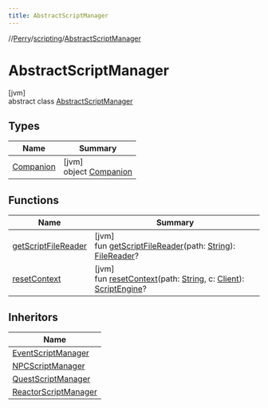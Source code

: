 ```yaml
---
title: AbstractScriptManager
---
```

//[Perry](../../../index.html)/[scripting](../index.html)/[AbstractScriptManager](index.html)



# AbstractScriptManager



[jvm]\
abstract class [AbstractScriptManager](index.html)



## Types


| Name | Summary |
|---|---|
| [Companion](-companion/index.html) | [jvm]<br>object [Companion](-companion/index.html) |


## Functions


| Name | Summary |
|---|---|
| [getScriptFileReader](get-script-file-reader.html) | [jvm]<br>fun [getScriptFileReader](get-script-file-reader.html)(path: [String](https://kotlinlang.org/api/latest/jvm/stdlib/kotlin/-string/index.html)): [FileReader](https://docs.oracle.com/javase/8/docs/api/java/io/FileReader.html)? |
| [resetContext](reset-context.html) | [jvm]<br>fun [resetContext](reset-context.html)(path: [String](https://kotlinlang.org/api/latest/jvm/stdlib/kotlin/-string/index.html), c: [Client](../../client/-client/index.html)): [ScriptEngine](https://docs.oracle.com/javase/8/docs/api/javax/script/ScriptEngine.html)? |


## Inheritors


| Name |
|---|
| [EventScriptManager](../../scripting.event/-event-script-manager/index.html) |
| [NPCScriptManager](../../scripting.npc/-n-p-c-script-manager/index.html) |
| [QuestScriptManager](../../scripting.quest/-quest-script-manager/index.html) |
| [ReactorScriptManager](../../scripting.reactor/-reactor-script-manager/index.html) |

